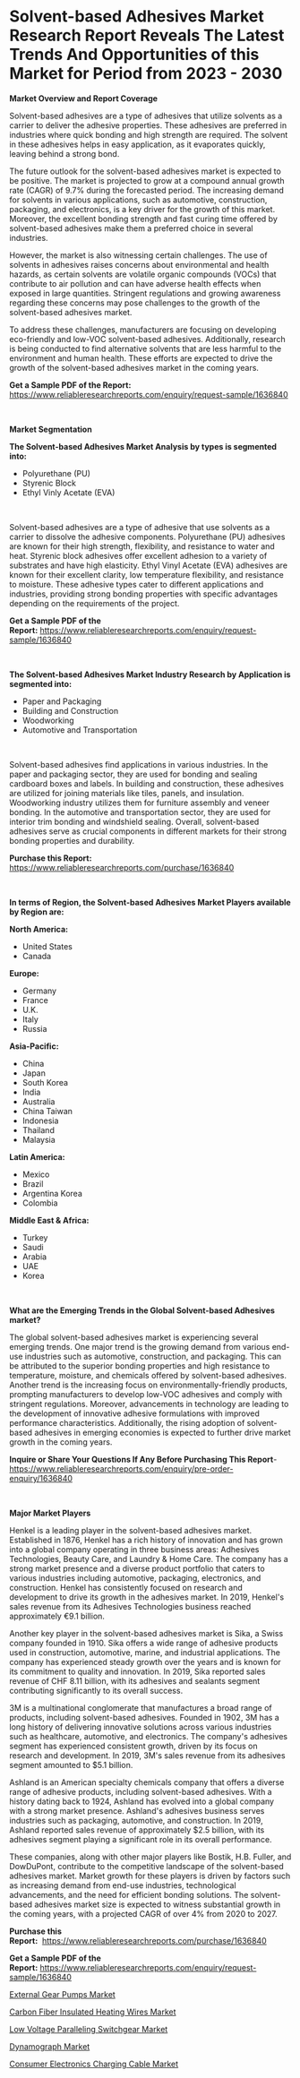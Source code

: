 <p><h1>Solvent-based Adhesives Market Research Report Reveals The Latest Trends And Opportunities of this Market for Period from 2023 - 2030</h1></p><p><strong>Market Overview and Report Coverage</strong></p>
<p><p>Solvent-based adhesives are a type of adhesives that utilize solvents as a carrier to deliver the adhesive properties. These adhesives are preferred in industries where quick bonding and high strength are required. The solvent in these adhesives helps in easy application, as it evaporates quickly, leaving behind a strong bond.</p><p>The future outlook for the solvent-based adhesives market is expected to be positive. The market is projected to grow at a compound annual growth rate (CAGR) of 9.7% during the forecasted period. The increasing demand for solvents in various applications, such as automotive, construction, packaging, and electronics, is a key driver for the growth of this market. Moreover, the excellent bonding strength and fast curing time offered by solvent-based adhesives make them a preferred choice in several industries.</p><p>However, the market is also witnessing certain challenges. The use of solvents in adhesives raises concerns about environmental and health hazards, as certain solvents are volatile organic compounds (VOCs) that contribute to air pollution and can have adverse health effects when exposed in large quantities. Stringent regulations and growing awareness regarding these concerns may pose challenges to the growth of the solvent-based adhesives market.</p><p>To address these challenges, manufacturers are focusing on developing eco-friendly and low-VOC solvent-based adhesives. Additionally, research is being conducted to find alternative solvents that are less harmful to the environment and human health. These efforts are expected to drive the growth of the solvent-based adhesives market in the coming years.</p></p>
<p><strong>Get a Sample PDF of the Report:</strong> <a href="https://www.reliableresearchreports.com/enquiry/request-sample/1636840">https://www.reliableresearchreports.com/enquiry/request-sample/1636840</a></p>
<p>&nbsp;</p>
<p><strong>Market Segmentation</strong></p>
<p><strong>The Solvent-based Adhesives Market Analysis by types is segmented into:</strong></p>
<p><ul><li>Polyurethane (PU)</li><li>Styrenic Block</li><li>Ethyl Vinly Acetate (EVA)</li></ul></p>
<p>&nbsp;</p>
<p><p>Solvent-based adhesives are a type of adhesive that use solvents as a carrier to dissolve the adhesive components. Polyurethane (PU) adhesives are known for their high strength, flexibility, and resistance to water and heat. Styrenic block adhesives offer excellent adhesion to a variety of substrates and have high elasticity. Ethyl Vinyl Acetate (EVA) adhesives are known for their excellent clarity, low temperature flexibility, and resistance to moisture. These adhesive types cater to different applications and industries, providing strong bonding properties with specific advantages depending on the requirements of the project.</p></p>
<p><strong>Get a Sample PDF of the Report:</strong>&nbsp;<a href="https://www.reliableresearchreports.com/enquiry/request-sample/1636840">https://www.reliableresearchreports.com/enquiry/request-sample/1636840</a></p>
<p>&nbsp;</p>
<p><strong>The Solvent-based Adhesives Market Industry Research by Application is segmented into:</strong></p>
<p><ul><li>Paper and Packaging</li><li>Building and Construction</li><li>Woodworking</li><li>Automotive and Transportation</li></ul></p>
<p>&nbsp;</p>
<p><p>Solvent-based adhesives find applications in various industries. In the paper and packaging sector, they are used for bonding and sealing cardboard boxes and labels. In building and construction, these adhesives are utilized for joining materials like tiles, panels, and insulation. Woodworking industry utilizes them for furniture assembly and veneer bonding. In the automotive and transportation sector, they are used for interior trim bonding and windshield sealing. Overall, solvent-based adhesives serve as crucial components in different markets for their strong bonding properties and durability.</p></p>
<p><strong>Purchase this Report:</strong>&nbsp; <a href="https://www.reliableresearchreports.com/purchase/1636840">https://www.reliableresearchreports.com/purchase/1636840</a></p>
<p>&nbsp;</p>
<p><strong>In terms of Region, the Solvent-based Adhesives Market Players available by Region are:</strong></p>
<p>
    <p> <strong> North America: </strong>
        <ul>
            <li>United States</li>
            <li>Canada</li>
        </ul>
        </p> 
    <p> <strong> Europe: </strong>
        <ul>
            <li>Germany</li>
            <li>France</li>
            <li>U.K.</li>
            <li>Italy</li>
            <li>Russia</li>
        </ul>
        </p> 
    <p> <strong> Asia-Pacific: </strong>
        <ul>
            <li>China</li>
            <li>Japan</li>
            <li>South Korea</li>
            <li>India</li>
            <li>Australia</li>
            <li>China Taiwan</li>
            <li>Indonesia</li>
            <li>Thailand</li>
            <li>Malaysia</li>
        </ul>
        </p> 
    <p> <strong> Latin America: </strong>
        <ul>
            <li>Mexico</li>
            <li>Brazil</li>
            <li>Argentina Korea</li>
            <li>Colombia</li>
        </ul>
        </p> 
    <p> <strong> Middle East & Africa: </strong>
        <ul>
            <li>Turkey</li>
            <li>Saudi</li>
            <li>Arabia</li>
            <li>UAE</li>
            <li>Korea</li>
        </ul>
    </p>
    </p>
<p>&nbsp;</p>
<p><strong>What are the Emerging Trends in the Global Solvent-based Adhesives market?</strong></p>
<p><p>The global solvent-based adhesives market is experiencing several emerging trends. One major trend is the growing demand from various end-use industries such as automotive, construction, and packaging. This can be attributed to the superior bonding properties and high resistance to temperature, moisture, and chemicals offered by solvent-based adhesives. Another trend is the increasing focus on environmentally-friendly products, prompting manufacturers to develop low-VOC adhesives and comply with stringent regulations. Moreover, advancements in technology are leading to the development of innovative adhesive formulations with improved performance characteristics. Additionally, the rising adoption of solvent-based adhesives in emerging economies is expected to further drive market growth in the coming years.</p></p>
<p><strong>Inquire or Share Your Questions If Any Before Purchasing This Report</strong>- <a href="https://www.reliableresearchreports.com/enquiry/pre-order-enquiry/1636840">https://www.reliableresearchreports.com/enquiry/pre-order-enquiry/1636840</a></p>
<p>&nbsp;</p>
<p><strong>Major Market Players</strong></p>
<p><p>Henkel is a leading player in the solvent-based adhesives market. Established in 1876, Henkel has a rich history of innovation and has grown into a global company operating in three business areas: Adhesives Technologies, Beauty Care, and Laundry & Home Care. The company has a strong market presence and a diverse product portfolio that caters to various industries including automotive, packaging, electronics, and construction. Henkel has consistently focused on research and development to drive its growth in the adhesives market. In 2019, Henkel's sales revenue from its Adhesives Technologies business reached approximately €9.1 billion.</p><p>Another key player in the solvent-based adhesives market is Sika, a Swiss company founded in 1910. Sika offers a wide range of adhesive products used in construction, automotive, marine, and industrial applications. The company has experienced steady growth over the years and is known for its commitment to quality and innovation. In 2019, Sika reported sales revenue of CHF 8.11 billion, with its adhesives and sealants segment contributing significantly to its overall success.</p><p>3M is a multinational conglomerate that manufactures a broad range of products, including solvent-based adhesives. Founded in 1902, 3M has a long history of delivering innovative solutions across various industries such as healthcare, automotive, and electronics. The company's adhesives segment has experienced consistent growth, driven by its focus on research and development. In 2019, 3M's sales revenue from its adhesives segment amounted to $5.1 billion.</p><p>Ashland is an American specialty chemicals company that offers a diverse range of adhesive products, including solvent-based adhesives. With a history dating back to 1924, Ashland has evolved into a global company with a strong market presence. Ashland's adhesives business serves industries such as packaging, automotive, and construction. In 2019, Ashland reported sales revenue of approximately $2.5 billion, with its adhesives segment playing a significant role in its overall performance.</p><p>These companies, along with other major players like Bostik, H.B. Fuller, and DowDuPont, contribute to the competitive landscape of the solvent-based adhesives market. Market growth for these players is driven by factors such as increasing demand from end-use industries, technological advancements, and the need for efficient bonding solutions. The solvent-based adhesives market size is expected to witness substantial growth in the coming years, with a projected CAGR of over 4% from 2020 to 2027.</p></p>
<p><strong>Purchase this Report:</strong>&nbsp;&nbsp;<a href="https://www.reliableresearchreports.com/purchase/1636840">https://www.reliableresearchreports.com/purchase/1636840</a></p>
<p></p>
<p><strong>Get a Sample PDF of the Report:</strong>&nbsp;<a href="https://www.reliableresearchreports.com/enquiry/request-sample/1636840">https://www.reliableresearchreports.com/enquiry/request-sample/1636840</a></p>
<p><p><a href="https://www.linkedin.com/pulse/external-gear-pumps-market-challenges-opportunities-growth-drivers-bfsoe/">External Gear Pumps Market</a></p><p><a href="https://www.linkedin.com/pulse/carbon-fiber-insulated-heating-wires-market-research-report-cao4e/">Carbon Fiber Insulated Heating Wires Market</a></p><p><a href="https://medium.com/@markuspagac/low-voltage-paralleling-switchgear-market-size-growth-forecast-2023-2030-e9d5f057da2a">Low Voltage Paralleling Switchgear Market</a></p><p><a href="https://medium.com/@sheilahaley2023/dynamograph-market-size-growth-forecast-2023-2030-cfd22b48f657">Dynamograph Market</a></p><p><a href="https://www.linkedin.com/pulse/consumer-electronics-charging-cable-market-size-share-9itvc/">Consumer Electronics Charging Cable Market</a></p></p>